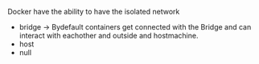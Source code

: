 Docker have the ability to have the isolated network

* bridge -> Bydefault containers get connected with the Bridge and can interact with eachother and outside and hostmachine. 
* host
* null

